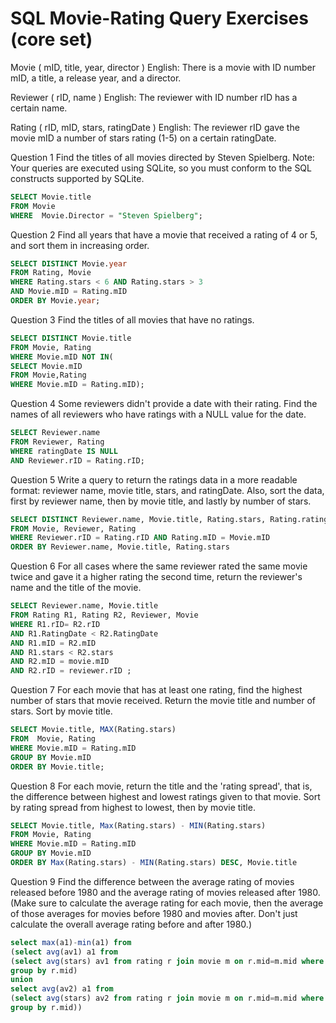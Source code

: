 # SQL Movie-Rating Query Exercises (core set)

Movie ( mID, title, year, director )
English: There is a movie with ID number mID, a title, a release year, and a director.

Reviewer ( rID, name )
English: The reviewer with ID number rID has a certain name.

Rating ( rID, mID, stars, ratingDate )
English: The reviewer rID gave the movie mID a number of stars rating (1-5) on a certain ratingDate.

Question 1
Find the titles of all movies directed by Steven Spielberg.
Note: Your queries are executed using SQLite, so you must conform to the SQL constructs supported by SQLite.

```sql
SELECT Movie.title
FROM Movie
WHERE  Movie.Director = "Steven Spielberg";
```
Question 2
Find all years that have a movie that received a rating of 4 or 5, and sort them in increasing order.

```sql
SELECT DISTINCT Movie.year
FROM Rating, Movie
WHERE Rating.stars < 6 AND Rating.stars > 3
AND Movie.mID = Rating.mID
ORDER BY Movie.year;
```

Question 3
Find the titles of all movies that have no ratings.

```sql
SELECT DISTINCT Movie.title
FROM Movie, Rating
WHERE Movie.mID NOT IN(
SELECT Movie.mID
FROM Movie,Rating
WHERE Movie.mID = Rating.mID);
```

Question 4
Some reviewers didn't provide a date with their rating. Find the names of all reviewers who have ratings with a NULL value for the date.

```sql
SELECT Reviewer.name
FROM Reviewer, Rating
WHERE ratingDate IS NULL
AND Reviewer.rID = Rating.rID;
```

Question 5
Write a query to return the ratings data in a more readable format: reviewer name, movie title, stars, and ratingDate. Also, sort the data, first by reviewer name, then by movie title, and lastly by number of stars.

```sql
SELECT DISTINCT Reviewer.name, Movie.title, Rating.stars, Rating.ratingDate
FROM Movie, Reviewer, Rating
WHERE Reviewer.rID = Rating.rID AND Rating.mID = Movie.mID
ORDER BY Reviewer.name, Movie.title, Rating.stars
```
Question 6
For all cases where the same reviewer rated the same movie twice and gave it a higher rating the second time, return the reviewer's name and the title of the movie.

```sql
SELECT Reviewer.name, Movie.title
FROM Rating R1, Rating R2, Reviewer, Movie
WHERE R1.rID= R2.rID
AND R1.RatingDate < R2.RatingDate
AND R1.mID = R2.mID
AND R1.stars < R2.stars
AND R2.mID = movie.mID
AND R2.rID = reviewer.rID ;
```

Question 7
For each movie that has at least one rating, find the highest number of stars that movie received. Return the movie title and number of stars. Sort by movie title.

```sql
SELECT Movie.title, MAX(Rating.stars)
FROM  Movie, Rating
WHERE Movie.mID = Rating.mID
GROUP BY Movie.mID
ORDER BY Movie.title;
```

Question 8
For each movie, return the title and the 'rating spread', that is, the difference between highest and lowest ratings given to that movie. Sort by rating spread from highest to lowest, then by movie title.

```sql
SELECT Movie.title, Max(Rating.stars) - MIN(Rating.stars)
FROM Movie, Rating
WHERE Movie.mID = Rating.mID
GROUP BY Movie.mID
ORDER BY Max(Rating.stars) - MIN(Rating.stars) DESC, Movie.title
```

Question 9
Find the difference between the average rating of movies released before 1980 and the average rating of movies released after 1980. (Make sure to calculate the average rating for each movie, then the average of those averages for movies before 1980 and movies after. Don't just calculate the overall average rating before and after 1980.)

```sql
select max(a1)-min(a1) from
(select avg(av1) a1 from
(select avg(stars) av1 from rating r join movie m on r.mid=m.mid where m.year < 1980
group by r.mid)
union
select avg(av2) a1 from
(select avg(stars) av2 from rating r join movie m on r.mid=m.mid where m.year > 1980
group by r.mid))
```

